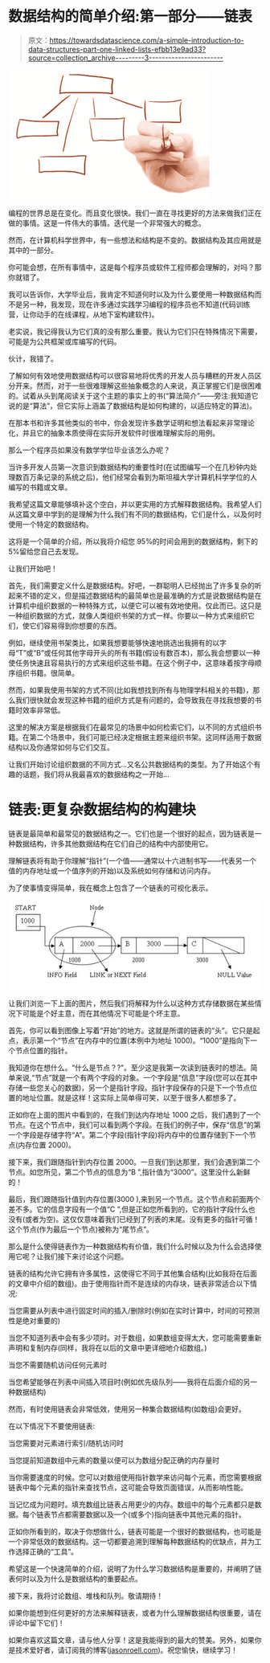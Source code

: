 # 数据结构的简单介绍:第一部分——链表

> 原文：<https://towardsdatascience.com/a-simple-introduction-to-data-structures-part-one-linked-lists-efbb13e9ad33?source=collection_archive---------3----------------------->

![](img/c165fac6d217e80092bfdad84415a0c7.png)

编程的世界总是在变化。而且变化很快。我们一直在寻找更好的方法来做我们正在做的事情。这是一件伟大的事情。迭代是一个非常强大的概念。

然而，在计算机科学世界中，有一些想法和结构是不变的。数据结构及其应用就是其中的一部分。

你可能会想，在所有事情中，这是每个程序员或软件工程师都会理解的，对吗？那你就错了。

我可以告诉你，大学毕业后，我肯定不知道何时以及为什么要使用一种数据结构而不是另一种，我发现，现在许多通过实践学习编程的程序员也不知道(代码训练营，让你动手的在线课程，从地下室构建软件)。

老实说，我记得我认为它们真的没有那么重要。我认为它们只在特殊情况下需要，可能是为公共框架或库编写的代码。

伙计，我错了。

了解如何有效地使用数据结构可以很容易地将优秀的开发人员与糟糕的开发人员区分开来。然而，对于一些很难理解这些抽象概念的人来说，真正掌握它们是很困难的。试着从头到尾阅读关于这个主题的事实上的书(“算法简介”——旁注:我知道它说的是“算法”，但它实际上涵盖了数据结构是如何构建的，以适应特定的算法)。

在那本书和许多其他类似的书中，你会发现许多数学证明和想法看起来非常理论化，并且它的抽象本质使得在实际开发软件时很难理解实际的用例。

那么一个程序员如果没有数学学位毕业该怎么办呢？

当许多开发人员第一次意识到数据结构的重要性时(在试图编写一个在几秒钟内处理数百万条记录的系统之后)，他们经常会看到为斯坦福大学计算机科学学位的人编写的书籍或文章。

我希望这篇文章能够填补这个空白，并以更实用的方式解释数据结构。我希望人们从这篇文章中学到的是理解为什么我们有不同的数据结构，它们是什么，以及何时使用一个特定的数据结构。

这将是一个简单的介绍，所以我将介绍您 95%的时间会用到的数据结构，剩下的 5%留给您自己去发现。

让我们开始吧！

首先，我们需要定义什么是数据结构。好吧，一群聪明人已经抛出了许多复杂的听起来不错的定义，但是描述数据结构的最简单也是最准确的方式是说数据结构是在计算机中组织数据的一种特殊方式，以便它可以被有效地使用。仅此而已。这只是一种组织数据的方式，就像人类组织书架的方式一样。你要以一种方式来组织它们，使它们容易得到你想要的东西。

例如，继续使用书架类比，如果我想要能够快速地挑选出我拥有的以字母“T”或“B”或任何其他字母开头的所有书籍(假设有数百本)，那么我会想要以一种使任务快速且容易执行的方式来组织这些书籍。在这个例子中，这意味着按字母顺序组织书籍。很简单。

然而，如果我使用书架的方式不同(比如我想找到所有与物理学科相关的书籍)，那么我们很快就会发现这种书籍的组织方式是有问题的，会导致我在寻找我想要的书籍时效率非常低。

这里的解决方案是根据我们在最常见的场景中如何检索它们，以不同的方式组织书籍。在第二个场景中，我们可能已经决定根据主题来组织书架。这同样适用于数据结构以及你通常如何与它们交互。

让我们开始讨论组织数据的不同方式...又名公共数据结构的类型。为了开始这个有趣的话题，我们将从我最喜欢的数据结构之一开始...

# 链表:更复杂数据结构的构建块

链表是最简单和最常见的数据结构之一。它们也是一个很好的起点，因为链表是一种数据结构，许多其他数据结构在它们自己的结构中内部使用它。

理解链表将有助于你理解“指针”(一个值——通常以十六进制书写——代表另一个值的内存地址或一个值序列的开始)以及系统如何存储和访问内存。

为了使事情变得简单，我在概念上包含了一个链表的可视化表示。

![](img/5a062cb96287b84071314e9c748a52bc.png)

让我们浏览一下上面的图片，然后我们将解释为什么以这种方式存储数据在某些情况下可能是个好主意，而在其他情况下可能是个坏主意。

首先，你可以看到图像上写着“开始”的地方。这就是所谓的链表的“头”。它只是起点，表示第一个“节点”在内存中的位置(本例中为地址 1000)。“1000”是指向下一个节点位置的指针。

我知道你在想什么。“什么是节点？?"。至少这是我第一次读到链表时的想法。简单来说,“节点”就是一个有两个字段的对象。一个字段是“信息”字段(您可以在其中存储一些您关心的数据)，另一个是指针字段。指针字段保存的只是下一个节点位置的地址位置。就是这样！这实际上简单得可笑，以至于很多人都想多了。

正如你在上面的图片中看到的，在我们到达内存地址 1000 之后，我们遇到了一个节点。在这个节点中，我们可以看到两个字段。在我们的例子中，保存“信息”的第一个字段是存储字符“A”。第二个字段(指针字段)将内存中的位置存储到下一个节点(内存位置 2000)。

接下来，我们跟随指针到内存位置 2000。一旦我们到达那里，我们会遇到第二个节点。如您所见，第二个节点的信息为“B ”,指针值为“3000”。这里没什么新鲜的！

最后，我们跟随指针值到内存位置(3000 ),来到另一个节点。这个节点和前面两个差不多。它的信息字段有一个值“C ”,但是正如您所看到的，它的指针字段什么也没有(或者为空)。这仅仅意味着我们已经到了列表的末尾。没有更多的指针可循！这个节点(作为最后一个节点)被称为“尾节点”。

那么是什么使得链表作为一种数据结构有价值，我们什么时候以及为什么会选择使用它呢？让我们接下来讨论这个问题。

链表的结构允许它拥有许多属性，这使得它不同于其他集合结构(比如我将在后面的文章中介绍的数组)。由于使用指针而不是连续的内存块，链表非常适合以下情况:

当您需要从列表中进行固定时间的插入/删除时(例如在实时计算中，时间的可预测性是绝对重要的)

当您不知道列表中会有多少项时。对于数组，如果数组变得太大，您可能需要重新声明和复制内存(同样，我将在以后的文章中更详细地介绍数组。)

当您不需要随机访问任何元素时

当您希望能够在列表中间插入项目时(例如优先级队列——我将在后面介绍的另一种数据结构)

然而，有时使用链表会非常低效，使用另一种集合数据结构(如数组)会更好。

在以下情况下不要使用链表:

当您需要对元素进行索引/随机访问时

当您提前知道数组中元素的数量以便可以为数组分配正确的内存量时

当你需要速度的时候。您可以对数组使用指针数学来访问每个元素，而您需要根据链表中每个元素的指针来查找节点，这可能会导致页面错误，从而影响性能。

当记忆成为问题时。填充数组比链表占用更少的内存。数组中的每个元素都只是数据。每个链表节点都需要数据以及一个(或多个)指向链表中其他元素的指针。

正如你所看到的，取决于你想做什么，链表可能是一个很好的数据结构，也可能是一个非常低效的数据结构。这一切都要追溯到理解每种数据结构的优缺点，并为工作选择正确的“工具”。

希望这是一个快速简单的介绍，说明了为什么学习数据结构是重要的，并阐明了链表何时以及为什么是数据结构的重要起点。

接下来，我将讨论数组、堆栈和队列。敬请期待！

如果你能想到任何更好的方法来解释链表，或者为什么理解数据结构很重要，请在评论中留下它们！

如果你喜欢这篇文章，请与他人分享！这是我能得到的最大的赞美。另外，如果你是技术爱好者，请订阅我的博客([jasonroell.com](https://jasonroell.com/))。祝您愉快，继续学习！